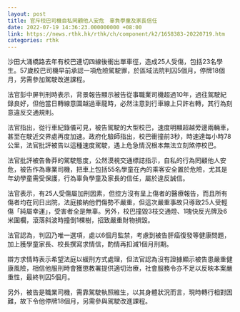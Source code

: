 ```yaml
---
layout: post
title: 官斥校巴司機自私罔顧他人安危　辜負學童及家長信任
date: 2022-07-19 14:36:23.000000000 +08:00
link: https://news.rthk.hk/rthk/ch/component/k2/1658383-20220719.htm
categories: rthk
---
```


沙田大涌橋路去年有校巴連切四線後衝出單車徑，造成25人受傷，包括23名學生。57歲校巴司機早前承認一項危險駕駛罪，於區域法院判囚5個月，停牌18個月，另需參加駕駛改進課程。

法官彭中屏判刑時表示，背景報告顯示被告從事職業司機超過10年，過往駕駛紀錄良好，但他當日轉線意圖越過車龍時，必然注意到行車線上只許右轉，其行為刻意違反交通規則。

法官指出，從行車紀錄儀可見，被告駕駛的大型校巴，速度明顯超越旁邊兩輛車，甚至在駛近交界處再度加速。政府化驗師指出，校巴衝撞前3秒，時速達每小時78公里，法官批評被告以這種速度駕駛，遇上危急情況根本無法立刻煞停校巴。

法官批評被告魯莽的駕駛態度，公然漠視交通標誌指示，自私的行為罔顧他人安危，被告作為專業司機，把車上包括55名學童在內的乘客安全置於危險，尤其是年幼學童需受保護，行為辜負學童及家長的信任，屬於違反誠信。

法官表示，有25人受傷屬加刑因素，但控方沒有呈上傷者的醫療報告，而且所有傷者均在同日出院，法庭接納他們傷勢不嚴重，但這次嚴重事故只導致25人受輕傷「純屬幸運」，受害者全是無辜。另外，校巴撞毀3枝交通燈、1塊快反光牌及6米圍欄，滾落斜波時撞倒1棵樹，招致嚴重財物損毀。

法官認為，判囚乃唯一選項，處以6個月監禁，考慮到被告肝癌復發等健康問題，加上獲學童家長、校長撰寫求情信，酌情再扣減1個月刑期。

辯方求情時表示希望法庭以緩刑方式處理，但法官認為沒有證據顯示被告患嚴重健康風險，相信他服刑時會獲懲教署提供適切治療，社會服務令亦不足以反映本案嚴重性，最終判囚5個月。

另外，被告是職業司機，需靠駕駛執照維生，以其身體狀況而言，現時轉行相對困難，故下令他停牌18個月，另需參與駕駛改進課程。
